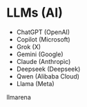 # LLMs (AI)

- ChatGPT (OpenAI)  
- Copilot (Microsoft)  
- Grok (X)  
- Gemini (Google)  
- Claude (Anthropìc)  
- Deepseek (Deepseek)  
- Qwen (Alibaba Cloud)  
- Llama (Meta)

llmarena
